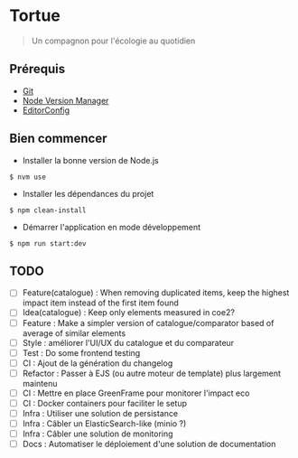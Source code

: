 # Tortue

> Un compagnon pour l'écologie au quotidien

## Prérequis

- [Git](https://git-scm.com/book/en/v2/Getting-Started-Installing-Git)
- [Node Version Manager](https://github.com/nvm-sh/nvm)
- [EditorConfig](https://editorconfig.org/)

## Bien commencer

- Installer la bonne version de Node.js

```shell
$ nvm use
```

- Installer les dépendances du projet

```shell
$ npm clean-install
```

- Démarrer l'application en mode développement

```shell
$ npm run start:dev
```

## TODO

- [ ] Feature(catalogue) : When removing duplicated items, keep the highest impact item instead of the first item found
- [ ] Idea(catalogue) : Keep only elements measured in coe2?
- [ ] Feature : Make a simpler version of catalogue/comparator based of average of similar elements
- [ ] Style : améliorer l'UI/UX du catalogue et du comparateur
- [ ] Test : Do some frontend testing
- [ ] CI : Ajout de la génération du changelog
- [ ] Refactor : Passer à EJS (ou autre moteur de template) plus largement maintenu
- [ ] CI : Mettre en place GreenFrame pour monitorer l'impact eco
- [ ] CI : Docker containers pour faciliter le setup
- [ ] Infra : Utiliser une solution de persistance
- [ ] Infra : Câbler un ElasticSearch-like (minio ?)
- [ ] Infra : Câbler une solution de monitoring
- [ ] Docs : Automatiser le déploiement d'une solution de documentation
